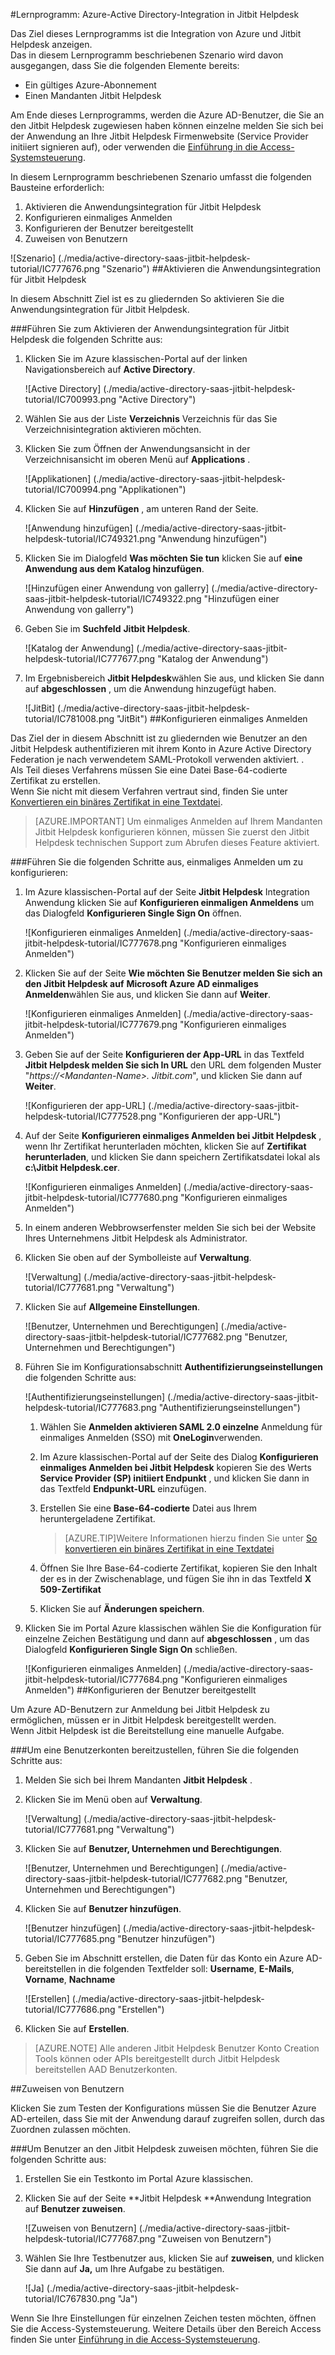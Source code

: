 <properties 
    pageTitle="Lernprogramm: Azure-Active Directory-Integration in Jitbit Helpdesk | Microsoft Azure" 
    description="Erfahren Sie, wie Jitbit Helpdesk mit Azure Active Directory verwenden, aktivieren Sie einmaliges Anmelden, automatisierte Bereitstellung und mehr!" 
    services="active-directory" 
    authors="jeevansd"  
    documentationCenter="na" 
    manager="femila"/>
<tags 
    ms.service="active-directory" 
    ms.devlang="na" 
    ms.topic="article" 
    ms.tgt_pltfrm="na" 
    ms.workload="identity" 
    ms.date="09/29/2016" 
    ms.author="jeedes" />

#<a name="tutorial-azure-active-directory-integration-with-jitbit-helpdesk"></a>Lernprogramm: Azure-Active Directory-Integration in Jitbit Helpdesk
  
Das Ziel dieses Lernprogramms ist die Integration von Azure und Jitbit Helpdesk anzeigen.  
Das in diesem Lernprogramm beschriebenen Szenario wird davon ausgegangen, dass Sie die folgenden Elemente bereits:

-   Ein gültiges Azure-Abonnement
-   Einen Mandanten Jitbit Helpdesk
  
Am Ende dieses Lernprogramms, werden die Azure AD-Benutzer, die Sie an den Jitbit Helpdesk zugewiesen haben können einzelne melden Sie sich bei der Anwendung an Ihre Jitbit Helpdesk Firmenwebsite (Service Provider initiiert signieren auf), oder verwenden die [Einführung in die Access-Systemsteuerung](active-directory-saas-access-panel-introduction.md).
  
In diesem Lernprogramm beschriebenen Szenario umfasst die folgenden Bausteine erforderlich:

1.  Aktivieren die Anwendungsintegration für Jitbit Helpdesk
2.  Konfigurieren einmaliges Anmelden
3.  Konfigurieren der Benutzer bereitgestellt
4.  Zuweisen von Benutzern

![Szenario] (./media/active-directory-saas-jitbit-helpdesk-tutorial/IC777676.png "Szenario")
##<a name="enabling-the-application-integration-for-jitbit-helpdesk"></a>Aktivieren die Anwendungsintegration für Jitbit Helpdesk
  
In diesem Abschnitt Ziel ist es zu gliedernden So aktivieren Sie die Anwendungsintegration für Jitbit Helpdesk.

###<a name="to-enable-the-application-integration-for-jitbit-helpdesk-perform-the-following-steps"></a>Führen Sie zum Aktivieren der Anwendungsintegration für Jitbit Helpdesk die folgenden Schritte aus:

1.  Klicken Sie im Azure klassischen-Portal auf der linken Navigationsbereich auf **Active Directory**.

    ![Active Directory] (./media/active-directory-saas-jitbit-helpdesk-tutorial/IC700993.png "Active Directory")

2.  Wählen Sie aus der Liste **Verzeichnis** Verzeichnis für das Sie Verzeichnisintegration aktivieren möchten.

3.  Klicken Sie zum Öffnen der Anwendungsansicht in der Verzeichnisansicht im oberen Menü auf **Applications** .

    ![Applikationen] (./media/active-directory-saas-jitbit-helpdesk-tutorial/IC700994.png "Applikationen")

4.  Klicken Sie auf **Hinzufügen** , am unteren Rand der Seite.

    ![Anwendung hinzufügen] (./media/active-directory-saas-jitbit-helpdesk-tutorial/IC749321.png "Anwendung hinzufügen")

5.  Klicken Sie im Dialogfeld **Was möchten Sie tun** klicken Sie auf **eine Anwendung aus dem Katalog hinzufügen**.

    ![Hinzufügen einer Anwendung von gallerry] (./media/active-directory-saas-jitbit-helpdesk-tutorial/IC749322.png "Hinzufügen einer Anwendung von gallerry")

6.  Geben Sie im **Suchfeld** **Jitbit Helpdesk**.

    ![Katalog der Anwendung] (./media/active-directory-saas-jitbit-helpdesk-tutorial/IC777677.png "Katalog der Anwendung")

7.  Im Ergebnisbereich **Jitbit Helpdesk**wählen Sie aus, und klicken Sie dann auf **abgeschlossen** , um die Anwendung hinzugefügt haben.

    ![JitBit] (./media/active-directory-saas-jitbit-helpdesk-tutorial/IC781008.png "JitBit")
##<a name="configuring-single-sign-on"></a>Konfigurieren einmaliges Anmelden
  
Das Ziel der in diesem Abschnitt ist zu gliedernden wie Benutzer an den Jitbit Helpdesk authentifizieren mit ihrem Konto in Azure Active Directory Federation je nach verwendetem SAML-Protokoll verwenden aktiviert. .  
Als Teil dieses Verfahrens müssen Sie eine Datei Base-64-codierte Zertifikat zu erstellen.  
Wenn Sie nicht mit diesem Verfahren vertraut sind, finden Sie unter [Konvertieren ein binäres Zertifikat in eine Textdatei](http://youtu.be/PlgrzUZ-Y1o).

>[AZURE.IMPORTANT] Um einmaliges Anmelden auf Ihrem Mandanten Jitbit Helpdesk konfigurieren können, müssen Sie zuerst den Jitbit Helpdesk technischen Support zum Abrufen dieses Feature aktiviert.

###<a name="to-configure-single-sign-on-perform-the-following-steps"></a>Führen Sie die folgenden Schritte aus, einmaliges Anmelden um zu konfigurieren:

1.  Im Azure klassischen-Portal auf der Seite **Jitbit Helpdesk** Integration Anwendung klicken Sie auf **Konfigurieren einmaligen Anmeldens** um das Dialogfeld **Konfigurieren Single Sign On** öffnen.

    ![Konfigurieren einmaliges Anmelden] (./media/active-directory-saas-jitbit-helpdesk-tutorial/IC777678.png "Konfigurieren einmaliges Anmelden")

2.  Klicken Sie auf der Seite **Wie möchten Sie Benutzer melden Sie sich an den Jitbit Helpdesk auf** **Microsoft Azure AD einmaliges Anmelden**wählen Sie aus, und klicken Sie dann auf **Weiter**.

    ![Konfigurieren einmaliges Anmelden] (./media/active-directory-saas-jitbit-helpdesk-tutorial/IC777679.png "Konfigurieren einmaliges Anmelden")

3.  Geben Sie auf der Seite **Konfigurieren der App-URL** in das Textfeld **Jitbit Helpdesk melden Sie sich In URL** den URL dem folgenden Muster "*https://\<Mandanten-Name\>. Jitbit.com*", und klicken Sie dann auf **Weiter**.

    ![Konfigurieren der app-URL] (./media/active-directory-saas-jitbit-helpdesk-tutorial/IC777528.png "Konfigurieren der app-URL")

4.  Auf der Seite **Konfigurieren einmaliges Anmelden bei Jitbit Helpdesk** , wenn Ihr Zertifikat herunterladen möchten, klicken Sie auf **Zertifikat herunterladen**, und klicken Sie dann speichern Zertifikatsdatei lokal als **c:\\Jitbit Helpdesk.cer**.

    ![Konfigurieren einmaliges Anmelden] (./media/active-directory-saas-jitbit-helpdesk-tutorial/IC777680.png "Konfigurieren einmaliges Anmelden")

5.  In einem anderen Webbrowserfenster melden Sie sich bei der Website Ihres Unternehmens Jitbit Helpdesk als Administrator.

6.  Klicken Sie oben auf der Symbolleiste auf **Verwaltung**.

    ![Verwaltung] (./media/active-directory-saas-jitbit-helpdesk-tutorial/IC777681.png "Verwaltung")

7.  Klicken Sie auf **Allgemeine Einstellungen**.

    ![Benutzer, Unternehmen und Berechtigungen] (./media/active-directory-saas-jitbit-helpdesk-tutorial/IC777682.png "Benutzer, Unternehmen und Berechtigungen")

8.  Führen Sie im Konfigurationsabschnitt **Authentifizierungseinstellungen** die folgenden Schritte aus:

    ![Authentifizierungseinstellungen] (./media/active-directory-saas-jitbit-helpdesk-tutorial/IC777683.png "Authentifizierungseinstellungen")

    1.  Wählen Sie **Anmelden aktivieren SAML 2.0 einzelne** Anmeldung für einmaliges Anmelden (SSO) mit **OneLogin**verwenden.
    2.  Im Azure klassischen-Portal auf der Seite des Dialog **Konfigurieren einmaliges Anmelden bei Jitbit Helpdesk** kopieren Sie des Werts **Service Provider (SP) initiiert Endpunkt** , und klicken Sie dann in das Textfeld **Endpunkt-URL** einzufügen.
    3.  Erstellen Sie eine **Base-64-codierte** Datei aus Ihrem heruntergeladene Zertifikat.
        
        >[AZURE.TIP]Weitere Informationen hierzu finden Sie unter [So konvertieren ein binäres Zertifikat in eine Textdatei](http://youtu.be/PlgrzUZ-Y1o)

    4.  Öffnen Sie Ihre Base-64-codierte Zertifikat, kopieren Sie den Inhalt der es in der Zwischenablage, und fügen Sie ihn in das Textfeld **X 509-Zertifikat**
    5.  Klicken Sie auf **Änderungen speichern**.

9.  Klicken Sie im Portal Azure klassischen wählen Sie die Konfiguration für einzelne Zeichen Bestätigung und dann auf **abgeschlossen** , um das Dialogfeld **Konfigurieren Single Sign On** schließen.

    ![Konfigurieren einmaliges Anmelden] (./media/active-directory-saas-jitbit-helpdesk-tutorial/IC777684.png "Konfigurieren einmaliges Anmelden")
##<a name="configuring-user-provisioning"></a>Konfigurieren der Benutzer bereitgestellt
  
Um Azure AD-Benutzern zur Anmeldung bei Jitbit Helpdesk zu ermöglichen, müssen er in Jitbit Helpdesk bereitgestellt werden.  
Wenn Jitbit Helpdesk ist die Bereitstellung eine manuelle Aufgabe.

###<a name="to-provision-a-user-accounts-perform-the-following-steps"></a>Um eine Benutzerkonten bereitzustellen, führen Sie die folgenden Schritte aus:

1.  Melden Sie sich bei Ihrem Mandanten **Jitbit Helpdesk** .

2.  Klicken Sie im Menü oben auf **Verwaltung**.

    ![Verwaltung] (./media/active-directory-saas-jitbit-helpdesk-tutorial/IC777681.png "Verwaltung")

3.  Klicken Sie auf **Benutzer, Unternehmen und Berechtigungen**.

    ![Benutzer, Unternehmen und Berechtigungen] (./media/active-directory-saas-jitbit-helpdesk-tutorial/IC777682.png "Benutzer, Unternehmen und Berechtigungen")

4.  Klicken Sie auf **Benutzer hinzufügen**.

    ![Benutzer hinzufügen] (./media/active-directory-saas-jitbit-helpdesk-tutorial/IC777685.png "Benutzer hinzufügen")

5.  Geben Sie im Abschnitt erstellen, die Daten für das Konto ein Azure AD-bereitstellen in die folgenden Textfelder soll: **Username**, **E-Mails**, **Vorname**, **Nachname**

    ![Erstellen] (./media/active-directory-saas-jitbit-helpdesk-tutorial/IC777686.png "Erstellen")

6.  Klicken Sie auf **Erstellen**.

>[AZURE.NOTE] Alle anderen Jitbit Helpdesk Benutzer Konto Creation Tools können oder APIs bereitgestellt durch Jitbit Helpdesk bereitstellen AAD Benutzerkonten.

##<a name="assigning-users"></a>Zuweisen von Benutzern
  
Klicken Sie zum Testen der Konfigurations müssen Sie die Benutzer Azure AD-erteilen, dass Sie mit der Anwendung darauf zugreifen sollen, durch das Zuordnen zulassen möchten.

###<a name="to-assign-users-to-jitbit-helpdesk-perform-the-following-steps"></a>Um Benutzer an den Jitbit Helpdesk zuweisen möchten, führen Sie die folgenden Schritte aus:

1.  Erstellen Sie ein Testkonto im Portal Azure klassischen.

2.  Klicken Sie auf der Seite **Jitbit Helpdesk **Anwendung Integration auf **Benutzer zuweisen**.

    ![Zuweisen von Benutzern] (./media/active-directory-saas-jitbit-helpdesk-tutorial/IC777687.png "Zuweisen von Benutzern")

3.  Wählen Sie Ihre Testbenutzer aus, klicken Sie auf **zuweisen**, und klicken Sie dann auf **Ja,** um Ihre Aufgabe zu bestätigen.

    ![Ja] (./media/active-directory-saas-jitbit-helpdesk-tutorial/IC767830.png "Ja")
  
Wenn Sie Ihre Einstellungen für einzelnen Zeichen testen möchten, öffnen Sie die Access-Systemsteuerung. Weitere Details über den Bereich Access finden Sie unter [Einführung in die Access-Systemsteuerung](active-directory-saas-access-panel-introduction.md).